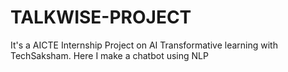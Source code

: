 # TALKWISE-PROJECT
It's a AICTE Internship Project on AI Transformative learning with TechSaksham. Here I make a chatbot using NLP 
